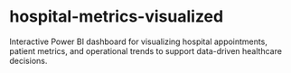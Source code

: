 # hospital-metrics-visualized
Interactive Power BI dashboard for visualizing hospital appointments, patient metrics, and operational trends to support data-driven healthcare decisions.
